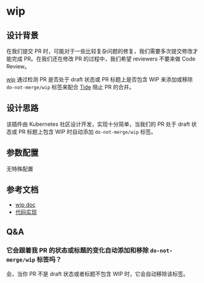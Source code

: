 # wip

## 设计背景

在我们提交 PR 时，可能对于一些比较复杂问题的修复，我们需要多次提交修改才能完成 PR。在我们还在修改 PR 的过程中，我们希望 reviewers 不要来做 Code Review。

[wip](https://github.com/kubernetes/test-infra/tree/master/prow/plugins/wip) 通过检测 PR 是否处于 draft 状态或 PR 标题上是否包含 WIP 来添加或移除 `do-not-merge/wip` 标签来配合 [Tide](../components/tide.md) 阻止 PR 的合并。

## 设计思路

该插件由 Kubernetes 社区设计开发，实现十分简单，当我们的 PR 处于 draft 状态或 PR 标题上包含 WIP 时自动添加 `do-not-merge/wip` 标签。

## 参数配置

无特殊配置

## 参考文档

- [wip doc](https://prow.tidb.io/plugins?repo=tidb-community-bots%2Fti-community-prow)
- [代码实现](https://github.com/kubernetes/test-infra/tree/master/prow/plugins/wip)

## Q&A

### 它会跟着我 PR 的状态或标题的变化自动添加和移除 `do-not-merge/wip` 标签吗？

会，当你 PR 不是 draft 状态或者标题不包含 WIP 时，它会自动移除该标签。